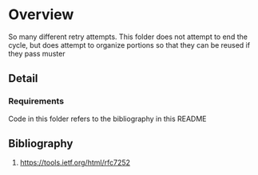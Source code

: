 # Overview

So many different retry attempts.  This folder does not attempt to
end the cycle, but does attempt to organize portions so that they can be
reused if they pass muster

## Detail

### Requirements

Code in this folder refers to the bibliography in this README 

## Bibliography

1. https://tools.ietf.org/html/rfc7252